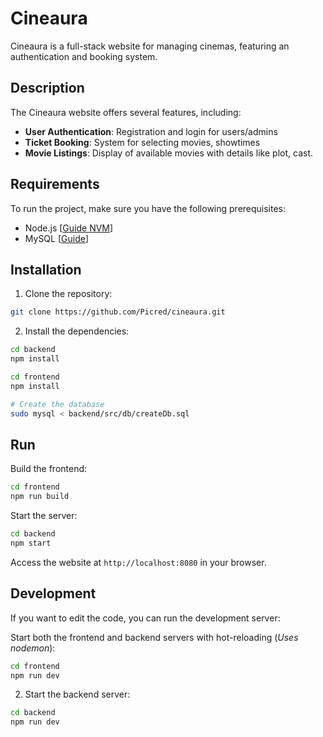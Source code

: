 # Cineaura

Cineaura is a full-stack website for managing cinemas, featuring an authentication and booking system.

## Description

The Cineaura website offers several features, including:

- **User Authentication**: Registration and login for users/admins
- **Ticket Booking**: System for selecting movies, showtimes
- **Movie Listings**: Display of available movies with details like plot, cast.

## Requirements

To run the project, make sure you have the following prerequisites:

- Node.js \[[Guide NVM](https://www.freecodecamp.org/news/node-version-manager-nvm-install-guide/)\]
- MySQL \[[Guide](https://dev.mysql.com/doc/refman/8.4/en/linux-installation.html)\]

## Installation

1. Clone the repository:

```bash
git clone https://github.com/Picred/cineaura.git
```

2. Install the dependencies:

```bash
cd backend
npm install
```

```bash
cd frontend
npm install
```

```bash
# Create the database
sudo mysql < backend/src/db/createDb.sql
```

## Run
Build the frontend:

```bash
cd frontend
npm run build
```

Start the server:

```bash
cd backend
npm start
```

Access the website at `http://localhost:8080` in your browser.

## Development

If you want to edit the code, you can run the development server:

Start both the frontend and backend servers with hot-reloading (_Uses nodemon_):

```bash
cd frontend
npm run dev
```

2. Start the backend server:

```bash
cd backend
npm run dev
```
